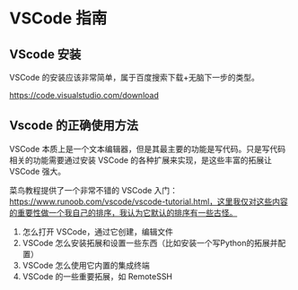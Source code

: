 # VSCode 指南

## VScode 安装

VSCode 的安装应该非常简单，属于百度搜索下载+无脑下一步的类型。

https://code.visualstudio.com/download

## Vscode 的正确使用方法

VSCode 本质上是一个文本编辑器，但是其最主要的功能是写代码。只是写代码相关的功能需要通过安装 VSCode 的各种扩展来实现，是这些丰富的拓展让 VSCode 强大。

菜鸟教程提供了一个非常不错的 VSCode 入门：https://www.runoob.com/vscode/vscode-tutorial.html，这里我仅对这些内容的重要性做一个我自己的排序，我认为它默认的排序有一些古怪。

1. 怎么打开 VSCode，通过它创建，编辑文件
2. VSCode 怎么安装拓展和设置一些东西（比如安装一个写Python的拓展并配置）
3. VSCode 怎么使用它内置的集成终端
4. VSCode 的一些重要拓展，如 RemoteSSH



